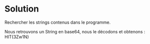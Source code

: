 # Solution
Rechercher les strings contenus dans le programme.

Nous retrouvons un String en base64, nous le décodons et obtenons : HIT{3Zw1N}